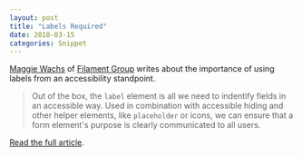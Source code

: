 ```yaml
---
layout: post
title: "Labels Required"
date: 2018-03-15
categories: Snippet
---
```

[Maggie Wachs](https://twitter.com/maggiewachs) of [Filament Group](https://twitter.com/filamentgroup) writes about the importance of using labels from an accessibility standpoint.

> Out of the box, the `label` element is all we need to indentify fields in an accessible way. Used in combination with accessible hiding and other helper elements, like `placeholder` or icons, we can ensure that a form element's purpose is clearly communicated to all users.

[Read the full article](https://www.filamentgroup.com/lab/a11y-form-labels.html).
